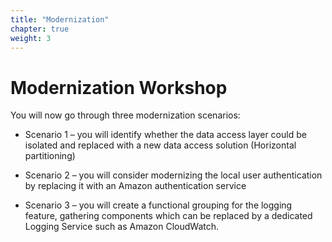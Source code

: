 ```yaml
---
title: "Modernization" 
chapter: true 
weight: 3 
---
```


# Modernization Workshop

You will now go through three modernization scenarios:

- Scenario 1 – you will identify whether the data access layer could be isolated and replaced with a new data access solution (Horizontal partitioning)

- Scenario 2 – you will consider modernizing the local user authentication by replacing it with an Amazon authentication service

- Scenario 3 – you will create a functional grouping for the logging feature, gathering components which can be replaced by a dedicated Logging Service such as Amazon CloudWatch.

